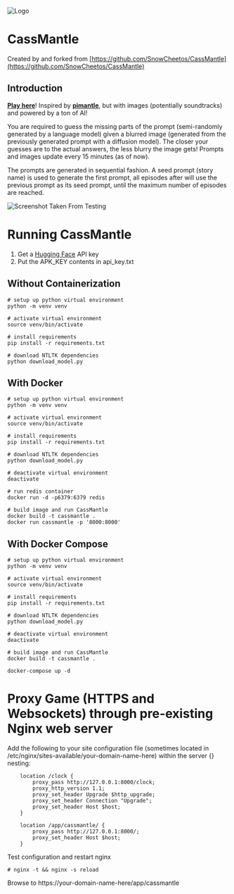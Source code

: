 ![Logo](media/logo.png)

# CassMantle
Created by and forked from [https://github.com/SnowCheetos/CassMantle](https://github.com/SnowCheetos/CassMantle)

## Introduction

**[Play here](https://cassmantle.com/)**! Inspired by **[pimantle](https://semantle.pimanrul.es/)**, but with images (potentially soundtracks) and powered by a ton of AI! 

You are required to guess the missing parts of the prompt (semi-randomly generated by a language model) given a blurred image (generated from the previously generated prompt with a diffusion model). The closer your guesses are to the actual answers, the less blurry the image gets! Prompts and images update every 15 minutes (as of now).

The prompts are generated in sequential fashion. A seed prompt (story name) is used to generate the first prompt, all episodes after will use the previous prompt as its seed prompt, until the maximum number of episodes are reached.

![Screenshot Taken From Testing](media/demo.png)

# Running CassMantle
1. Get a [Hugging Face](https://huggingface.co/) API key 
2. Put the APK_KEY contents in api_key.txt

## Without Containerization
```console
# setup up python virtual environment
python -m venv venv

# activate virtual environment
source venv/bin/activate

# install requirements
pip install -r requirements.txt

# download NTLTK dependencies
python download_model.py
```

## With Docker
```console
# setup up python virtual environment
python -m venv venv

# activate virtual environment
source venv/bin/activate

# install requirements
pip install -r requirements.txt

# download NTLTK dependencies
python download_model.py

# deactivate virtual environment
deactivate

# run redis container
docker run -d -p6379:6379 redis

# build image and run CassMantle
docker build -t cassmantle .
docker run cassmantle -p '8000:8000'
```

## With Docker Compose
```console
# setup up python virtual environment
python -m venv venv

# activate virtual environment
source venv/bin/activate

# install requirements
pip install -r requirements.txt

# download NTLTK dependencies
python download_model.py

# deactivate virtual environment
deactivate

# build image and run CassMantle
docker build -t cassmantle .

docker-compose up -d
```

# Proxy Game (HTTPS and Websockets) through pre-existing Nginx web server
Add the following to your site configuration file (sometimes located in /etc/nginx/sites-available/your-domain-name-here) within the server {} nesting:
```
    location /clock {
        proxy_pass http://127.0.0.1:8000/clock;
        proxy_http_version 1.1;
        proxy_set_header Upgrade $http_upgrade;
        proxy_set_header Connection "Upgrade";
        proxy_set_header Host $host;
    }

    location /app/cassmantle/ {
        proxy_pass http://127.0.0.1:8000/;
        proxy_set_header Host $host;
    }

```
Test configuration and restart nginx

```console
# nginx -t && nginx -s reload
```

Browse to https://your-domain-name-here/app/cassmantle
